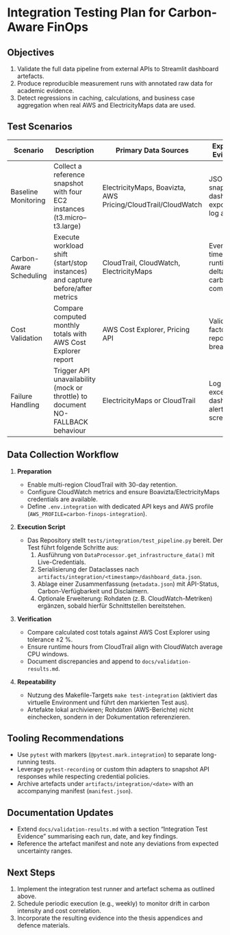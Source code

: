 # Integration Testing Plan for Carbon-Aware FinOps

## Objectives
1. Validate the full data pipeline from external APIs to Streamlit dashboard artefacts.
2. Produce reproducible measurement runs with annotated raw data for academic evidence.
3. Detect regressions in caching, calculations, and business case aggregation when real AWS and ElectricityMaps data are used.

## Test Scenarios
| Scenario | Description | Primary Data Sources | Expected Evidence |
|----------|-------------|----------------------|-------------------|
| Baseline Monitoring | Collect a reference snapshot with four EC2 instances (t3.micro–t3.large) | ElectricityMaps, Boavizta, AWS Pricing/CloudTrail/CloudWatch | JSON snapshot + dashboard export + log archive |
| Carbon-Aware Scheduling | Execute workload shift (start/stop instances) and capture before/after metrics | CloudTrail, CloudWatch, ElectricityMaps | Event timeline + runtime deltas + carbon comparison |
| Cost Validation | Compare computed monthly totals with AWS Cost Explorer report | AWS Cost Explorer, Pricing API | Validation factor report, cost breakdown |
| Failure Handling | Trigger API unavailability (mock or throttle) to document NO-FALLBACK behaviour | ElectricityMaps or CloudTrail | Log excerpt + dashboard alert screenshot |

## Data Collection Workflow
1. **Preparation**
   - Enable multi-region CloudTrail with 30-day retention.
   - Configure CloudWatch metrics and ensure Boavizta/ElectricityMaps credentials are available.
   - Define `.env.integration` with dedicated API keys and AWS profile (`AWS_PROFILE=carbon-finops-integration`).

2. **Execution Script**
   - Das Repository stellt `tests/integration/test_pipeline.py` bereit. Der Test führt folgende Schritte aus:
     1. Ausführung von `DataProcessor.get_infrastructure_data()` mit Live-Credentials.
     2. Serialisierung der Dataclasses nach `artifacts/integration/<timestamp>/dashboard_data.json`.
     3. Ablage einer Zusammenfassung (`metadata.json`) mit API-Status, Carbon-Verfügbarkeit und Disclaimern.
     4. Optionale Erweiterung: Rohdaten (z. B. CloudWatch-Metriken) ergänzen, sobald hierfür Schnittstellen bereitstehen.

3. **Verification**
   - Compare calculated cost totals against AWS Cost Explorer using tolerance ±2 %.
   - Ensure runtime hours from CloudTrail align with CloudWatch average CPU windows.
   - Document discrepancies and append to `docs/validation-results.md`.

4. **Repeatability**
   - Nutzung des Makefile-Targets `make test-integration` (aktiviert das virtuelle Environment und führt den markierten Test aus).
   - Artefakte lokal archivieren; Rohdaten (AWS-Berichte) nicht einchecken, sondern in der Dokumentation referenzieren.

## Tooling Recommendations
- Use `pytest` with markers (`@pytest.mark.integration`) to separate long-running tests.
- Leverage `pytest-recording` or custom thin adapters to snapshot API responses while respecting credential policies.
- Archive artefacts under `artifacts/integration/<date>` with an accompanying manifest (`manifest.json`).

## Documentation Updates
- Extend `docs/validation-results.md` with a section “Integration Test Evidence” summarising each run, date, and key findings.
- Reference the artefact manifest and note any deviations from expected uncertainty ranges.

## Next Steps
1. Implement the integration test runner and artefact schema as outlined above.
2. Schedule periodic execution (e.g., weekly) to monitor drift in carbon intensity and cost correlation.
3. Incorporate the resulting evidence into the thesis appendices and defence materials.
